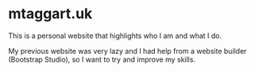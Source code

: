 # mtaggart.uk
This is a personal website that highlights who I am and what I do.

My previous website was very lazy and I had help from a website builder (Bootstrap Studio), so I want to try and improve my skills.